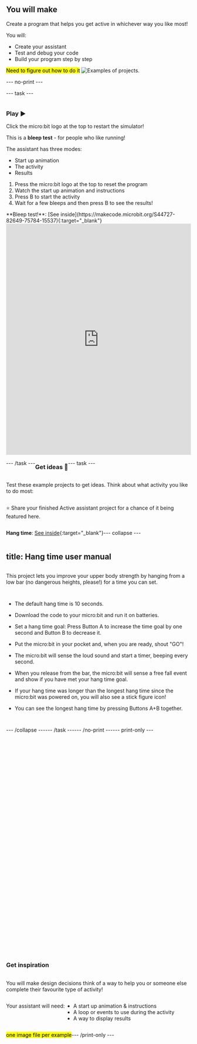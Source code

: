 ## You will make

Create a program that helps you get active in whichever way you like most!

You will:
+ Create your assistant
+ Test and debug your code
+ Build your program step by step

<mark>Need to figure out how to do it</mark>
![Examples of projects.](images/surprise-example.png)

--- no-print ---

--- task ---

<div style="display: flex; flex-wrap: wrap">
<div style="flex-basis: 200px; flex-grow: 1">  

### Play ▶️ 

Click the micro:bit logo at the top to restart the simulator!

This is a **bleep test** - for people who like running! 

The assistant has three modes:
+ Start up animation
+ The activity
+ Results

1. Press the micro:bit logo at the top to reset the program
2. Watch the start up animation and instructions
3. Press B to start the activity
4. Wait for a few bleeps and then press B to see the results!

</div>
<div>
**Bleep test!**: [See inside](https://makecode.microbit.org/S44727-82649-75784-15537){:target="_blank"}
<div style="position:relative;height:0;padding-bottom:125%;overflow:hidden;"><iframe style="position:absolute;top:0;left:0;width:100%;height:100%;" src="https://makecode.microbit.org/---run?id=S44727-82649-75784-15537" allowfullscreen="allowfullscreen" sandbox="allow-popups allow-forms allow-scripts allow-same-origin" frameborder="0"></iframe></div>

</div>

--- /task ---   

### Get ideas 💭   

--- task ---

Test these example projects to get ideas. Think about what activity you like to do most:

⭐ Share your finished Active assistant project for a chance of it being featured here.

**Hang time**: [See inside](https://makecode.microbit.org/_R5aR8aFjDYzT){:target="_blank"}

--- collapse ---

---
title: Hang time user manual
---

This project lets you improve your upper body strength by hanging from a low bar (no dangerous heights, please!) for a time you can set. 

- The default hang time is 10 seconds.

- Download the code to your micro:bit and run it on batteries.

- Set a hang time goal: Press Button A to increase the time goal by one second and Button B to decrease it.

- Put the micro:bit in your pocket and, when you are ready, shout "GO"!

- The micro:bit will sense the loud sound and start a timer, beeping every second.

- When you release from the bar, the micro:bit will sense a free fall event and show if you have met your hang time goal.

- If your hang time was longer than the longest hang time since the micro:bit was powered on, you will also see a stick figure icon!

- You can see the longest hang time by pressing Buttons A+B together.

--- /collapse ---

<div style="position:relative;height:0;padding-bottom:125%;overflow:hidden;"><iframe style="position:absolute;top:0;left:0;width:100%;height:100%;" src="https://makecode.microbit.org/---run?id=_R5aR8aFjDYzT" allowfullscreen="allowfullscreen" sandbox="allow-popups allow-forms allow-scripts allow-same-origin" frameborder="0"></iframe></div>

--- /task ---

--- /no-print ---

--- print-only ---

### Get inspiration 

You will make design decisions think of a way to help you or someone else complete their favourite type of activity! 

Your assistant will need: 
+ A start up animation & instructions
+ A loop or events to use during the activity
+ A way to display results

<mark>one image file per example</mark>

--- /print-only ---

